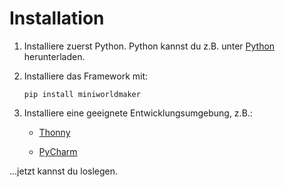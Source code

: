 Installation
============

1. Installiere zuerst Python. 
    Python kannst du z.B. unter [Python](www.python.org) herunterladen.

2. Installiere das Framework mit:

   ```
   pip install miniworldmaker
   ```
  
3. Installiere eine geeignete Entwicklungsumgebung, z.B.:

   * [Thonny](thonny)

   * [PyCharm](Pycharm)
   
...jetzt kannst du loslegen.    